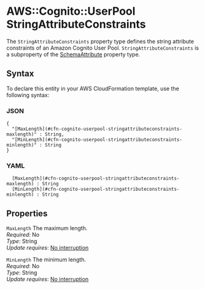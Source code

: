 # AWS::Cognito::UserPool StringAttributeConstraints<a name="aws-properties-cognito-userpool-stringattributeconstraints"></a>

The `StringAttributeConstraints` property type defines the string attribute constraints of an Amazon Cognito User Pool\. `StringAttributeConstraints` is a subproperty of the [SchemaAttribute](https://docs.aws.amazon.com/AWSCloudFormation/latest/UserGuide/aws-properties-cognito-userpool-schemaattribute.html) property type\.

## Syntax<a name="aws-properties-cognito-userpool-stringattributeconstraints-syntax"></a>

To declare this entity in your AWS CloudFormation template, use the following syntax:

### JSON<a name="aws-properties-cognito-userpool-stringattributeconstraints-syntax.json"></a>

```
{
  "[MaxLength](#cfn-cognito-userpool-stringattributeconstraints-maxlength)" : String,
  "[MinLength](#cfn-cognito-userpool-stringattributeconstraints-minlength)" : String
}
```

### YAML<a name="aws-properties-cognito-userpool-stringattributeconstraints-syntax.yaml"></a>

```
﻿  [MaxLength](#cfn-cognito-userpool-stringattributeconstraints-maxlength) : String
﻿  [MinLength](#cfn-cognito-userpool-stringattributeconstraints-minlength) : String
```

## Properties<a name="aws-properties-cognito-userpool-stringattributeconstraints-properties"></a>

`MaxLength`  <a name="cfn-cognito-userpool-stringattributeconstraints-maxlength"></a>
The maximum length\.  
*Required*: No  
*Type*: String  
*Update requires*: [No interruption](https://docs.aws.amazon.com/AWSCloudFormation/latest/UserGuide/using-cfn-updating-stacks-update-behaviors.html#update-no-interrupt)

`MinLength`  <a name="cfn-cognito-userpool-stringattributeconstraints-minlength"></a>
The minimum length\.  
*Required*: No  
*Type*: String  
*Update requires*: [No interruption](https://docs.aws.amazon.com/AWSCloudFormation/latest/UserGuide/using-cfn-updating-stacks-update-behaviors.html#update-no-interrupt)